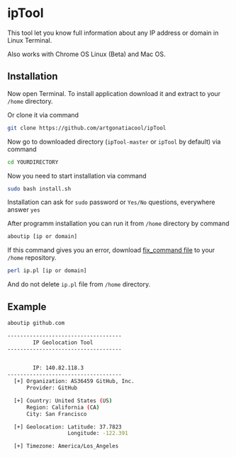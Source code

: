 # ipTool
This tool let you know full information about any IP address or domain in Linux Terminal.

Also works with Chrome OS Linux (Beta) and Mac OS.

## Installation

Now open Terminal.
To install application download it and extract to your ```/home``` directory.

Or clone it via command

```sh
git clone https://github.com/artgonatiacool/ipTool
```

Now go to downloaded directory (```ipTool-master``` or ```ipTool``` by default) via command

```sh
cd YOURDIRECTORY
```

Now you need to start installation via command

```sh
sudo bash install.sh
```

Installation can ask for ```sudo``` password or ```Yes/No``` questions, everywhere answer ```yes```

After programm installation you can run it from ```/home``` directory by command

```sh
aboutip [ip or domain]
```

If this command gives you an error, download [fix_command file](https://github.com/artgonatiacool/ipTool/releases/download/1.0/fix_command.sh) to your ```/home``` repository.

```sh
perl ip.pl [ip or domain]
```

And do not delete ```ip.pl``` file from ```/home``` directory.

## Example

```sh
aboutip github.com
```

```sh
------------------------------------
        IP Geolocation Tool  
------------------------------------


        IP: 140.82.118.3
------------------------------------
  [+] Organization: AS36459 GitHub, Inc.
      Provider: GitHub

  [+] Country: United States (US)
      Region: California (CA)
      City: San Francisco

  [+] Geolocation: Latitude: 37.7823
                   Longitude: -122.391

  [+] Timezone: America/Los_Angeles
  
```
